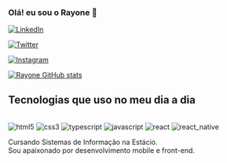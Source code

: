 ### Olá! eu sou o Rayone 👋

[![LinkedIn](https://img.shields.io/badge/LinkedIn-0077B5?style=for-the-badge&logo=linkedin&logoColor=white)](https://linkedin.com/in/rayone-freire-b21a37253)

[![Twitter](https://img.shields.io/badge/Twitter-0077B5?style=for-the-badge&logo=linkedin&logoColor=white)](https://twitter.com/freire_rayone)

[![Instagram](https://img.shields.io/badge/Instagram-E4405F?style=for-the-badge&logo=instagram&logoColor=white)](https://instagram.com/rayonefreire)

[![Rayone GitHub stats](https://github-readme-stats.vercel.app/api?username=rayonefreire)](https://github.com/anuraghazra/github-readme-stats)

## Tecnologias que uso no meu dia a dia

<div style='display: inline-block'><br/>
  <img aling='center' alt='html5' src='https://img.shields.io/badge/HTML5-E34F26?style=for-the-badge&logo=html5&logoColor=white' />

  <img aling='center' alt='css3' src='https://img.shields.io/badge/CSS3-1572B6?style=for-the-badge&logo=css3&logoColor=white' />

  <img aling='center' alt='typescript' src='https://img.shields.io/badge/TypeScript-007ACC?style=for-the-badge&logo=typescript&logoColor=white' />

  <img aling='center' alt='javascript' src='https://img.shields.io/badge/JavaScript-F7DF1E?style=for-the-badge&logo=javascript&logoColor=black' />

  <img aling='center' alt='react' src='https://img.shields.io/badge/React-20232A?style=for-the-badge&logo=react&logoColor=61DAFB' />

  <img aling='center' alt='react_native' src='https://img.shields.io/badge/React_Native-20232A?style=for-the-badge&logo=react&logoColor=61DAFB' />
</div></br>

Cursando Sistemas de Informação na Estácio. </br>
Sou apaixonado por desenvolvimento mobile e front-end. </br>

<!--
**rayonefreire/rayonefreire** is a ✨ _special_ ✨ repository because its `README.md` (this file) appears on your GitHub profile.

Here are some ideas to get you started:

- 🔭 I’m currently working on ...
- 🌱 I’m currently learning ...
- 👯 I’m looking to collaborate on ...
- 🤔 I’m looking for help with ...
- 💬 Ask me about ...
- 📫 How to reach me: ...
- 😄 Pronouns: ...
- ⚡ Fun fact: ...
-->
